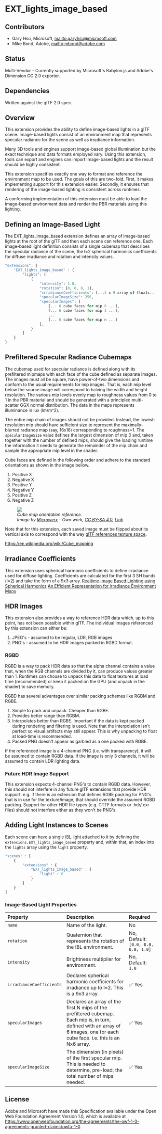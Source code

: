 # EXT_lights_image_based

## Contributors

* Gary Hsu, Microsoft, <mailto:garyhsu@microsoft.com>
* Mike Bond, Adobe, <mailto:mbond@adobe.com>

## Status

Multi-Vendor - Currently supported by Microsoft's Babylon.js and Adobe's Dimension CC 2.0 exporter.

## Dependencies

Written against the glTF 2.0 spec.

## Overview

This extension provides the ability to define image-based lights in a glTF scene. Image-based lights consist of an environment map that represents specular radiance for the scene as well as irradiance information.

Many 3D tools and engines support image-based global illumination but the exact technique and data formats employed vary. Using this extension, tools can export and engines can import image-based lights and the result should be highly consistent. 

This extension specifies exactly one way to format and reference the environment map to be used. The goals of this are two-fold. First, it makes implementing support for this extension easier. Secondly, it ensures that rendering of the image-based lighting is consistent across runtimes.

A conforming implementation of this extension must be able to load the image-based environment data and render the PBR materials using this lighting.

## Defining an Image-Based Light

The EXT_lights_image_based extension defines an array of image-based lights at the root of the glTF and then each scene can reference one. Each image-based light definition consists of a single cubemap that describes the specular radiance of the scene, the l=2 spherical harmonics coefficients for diffuse irradiance and rotation and intensity values.

```javascript
"extensions": {
    "EXT_lights_image_based" : {
        "lights": [
            {
                "intensity": 1.0,
                "rotation": [0, 0, 0, 1],
                "irradianceCoefficients": [...3 x 9 array of floats...],
                "specularImageSize": 256,
                "specularImages": [
                    [... 6 cube faces for mip 0 ...],
                    [... 6 cube faces for mip 1 ...],
                    ...
                    [... 6 cube faces for mip n ...]
                ],
            }
        ]
    }
}
```

## Prefiltered Specular Radiance Cubemaps

The cubemap used for specular radiance is defined along with its prefiltered mipmaps with each face of the cube defined as separate images. The images must all be square, have power-of-two dimensions and conform to the usual requirements for mip images. That is, each mip level below the source image will correspond to halving the width and height resolution. The various mip levels evenly map to roughness values from 0 to 1 in the PBR material and should be generated with a principled multi-scatter GGX normal distribution. The data in the maps represents illuminance in lux (lm/m^2).

The entire mip chain of images should not be provided. Instead, the lowest-resolution mip should have sufficient size to represent the maximally-blurred radiance map (say, 16x16) corresponding to roughness=1. The `specularImageSize` value defines the largest dimension of mip 0 and, taken together with the number of defined mips, should give the loading runtime the information it needs to generate the remainder of the mip chain and sample the appropriate mip level in the shader.

Cube faces are defined in the following order and adhere to the standard orientations as shown in the image bellow.
1. Positive X
1. Negative X
1. Positive Y
1. Negative Y
1. Positive Z
1. Negative Z

<figure>
<img src="./figures/Cube_map.svg"/>
<figcaption><em>Cube map orientation reference.<br>Image by <a href="//commons.wikimedia.org/w/index.php?title=User:Microwerx&amp;action=edit&amp;redlink=1" class="new" title="User:Microwerx (page does not exist)">Microwerx</a> - <span class="int-own-work" lang="en">Own work</span>, <a href="https://creativecommons.org/licenses/by-sa/4.0" title="Creative Commons Attribution-Share Alike 4.0">CC BY-SA 4.0</a>, <a href="https://commons.wikimedia.org/w/index.php?curid=48935423">Link</a></em></figcaption>
</figure>

Note that for this extension, each saved image must be flipped about its vertical axis to correspond with the way <a href="https://www.khronos.org/registry/glTF/specs/2.0/glTF-2.0.html#images">glTF references texture space</a>.

https://en.wikipedia.org/wiki/Cube_mapping


## Irradiance Coefficients

This extension uses spherical harmonic coefficients to define irradiance used for diffuse lighting. Coefficients are calculated for the first 3 SH bands (l=2) and take the form of a 9x3 array.
[Realtime Image Based Lighting using Spherical Harmonics](https://metashapes.com/blog/realtime-image-based-lighting-using-spherical-harmonics/)
[An Efficient Representation for Irradiance Environment Maps](http://graphics.stanford.edu/papers/envmap/)

## HDR Images

This extension also provides a way to reference HDR data which, up to this point, has not been possible within glTF. The individual images referenced by this extension can either be:
1. JPEG's - assumed to be regular, LDR, RGB images
2. PNG's - assumed to be HDR images packed in RGBD format.

### RGBD
RGBD is a way to pack HDR data so that the alpha channel contains a value that, when the RGB channels are divided by it, can produce values greater than 1. Runtimes can choose to unpack this data to float textures at load time (recommended) or keep it packed on the GPU (and unpack in the shader) to save memory.

RGBD has several advantages over similar packing schemes like RGBM and RGBE.

1. Simple to pack and unpack. Cheaper than RGBE.
2. Provides better range than RGBM.
3. Interpolates better than RGBE. Important if the data is kept packed during rendering and filtering is used. Note that the interpolation isn't perfect so visual artifacts may still appear. This is why unpacking to float at load-time is recommended.
4. Packed PNG doesn't appear as garbled as a one packed with RGBE.

If the referenced image is a 4-channel PNG (i.e. with transparency), it will be assumed to contain RGBD data. If the image is only 3 channels, it will be assumed to contain LDR lighting data.

### Future HDR Image Support
This extension expects 4-channel PNG's to contain RGBD data. However, this should not interfere in any future glTF extensions that provide HDR support. e.g. if there is an extension that defines RGBE packing for PNG's that is in use for the texture/image, that should override the assumed RGBD packing. Support for other HDR file types (e.g. CTTF formats or .hdr/.exr files) should not interfere either as they won't be PNG's.

## Adding Light Instances to Scenes

Each scene can have a single IBL light attached to it by defining the `extensions.EXT_lights_image_based` property and, within that, an index into the `lights` array using the `light` property.

```javascript
"scenes" : [
    {
        "extensions" : {
            "EXT_lights_image_based" : {
                "light" : 0
            }
        }
    }
]
```

### Image-Based Light Properties

| Property | Description | Required |
|:-----------------------|:------------------------------------------| :--------------------------|
| `name` | Name of the light. | No |
| `rotation` | Quaternion that represents the rotation of the IBL environment. | No, Default: `[0.0, 0.0, 0.0, 1.0]` |
| `intensity` | Brightness multiplier for environment. | No, Default: `1.0` |
| `irradianceCoefficients` | Declares spherical harmonic coefficients for irradiance up to l=2. This is a 9x3 array. | :white_check_mark: Yes |
| `specularImages` | Declares an array of the first N mips of the prefiltered cubemap. Each mip is, in turn, defined with an array of 6 images, one for each cube face. i.e. this is an Nx6 array. | :white_check_mark: Yes |
| `specularImageSize` | The dimension (in pixels) of the first specular mip. This is needed to determine, pre-load, the total number of mips needed. | :white_check_mark: Yes |

## License

Adobe and Microsoft have made this Specification available under the Open Web Foundation Agreement Version 1.0, which is available at https://www.openwebfoundation.org/the-agreements/the-owf-1-0-agreements-granted-claims/owfa-1-0.

